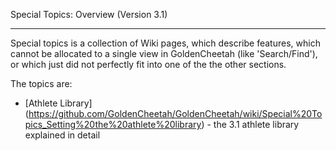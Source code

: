 Special Topics: Overview (Version 3.1)
***

Special topics is a collection of Wiki pages, which describe features, which cannot be allocated to a single view in GoldenCheetah (like 'Search/Find'), or which just did not perfectly fit into one of the the other sections.

The topics are:

* [Athlete Library] (https://github.com/GoldenCheetah/GoldenCheetah/wiki/Special%20Topics_Setting%20the%20athlete%20library) - the 3.1 athlete library explained in detail
